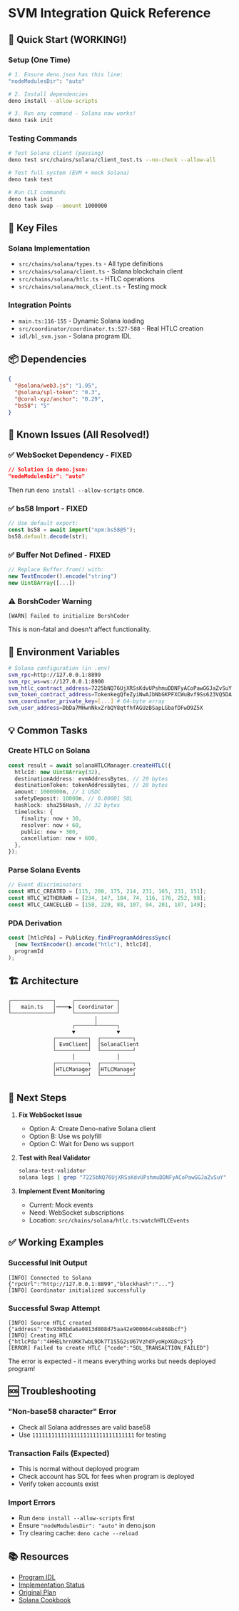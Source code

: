 # SVM Integration Quick Reference

## 🚀 Quick Start (WORKING!)

### Setup (One Time)
```bash
# 1. Ensure deno.json has this line:
"nodeModulesDir": "auto"

# 2. Install dependencies
deno install --allow-scripts

# 3. Run any command - Solana now works!
deno task init
```

### Testing Commands
```bash
# Test Solana client (passing)
deno test src/chains/solana/client_test.ts --no-check --allow-all

# Test full system (EVM + mock Solana)
deno task test

# Run CLI commands
deno task init
deno task swap --amount 1000000
```

## 🔧 Key Files

### Solana Implementation
- `src/chains/solana/types.ts` - All type definitions
- `src/chains/solana/client.ts` - Solana blockchain client
- `src/chains/solana/htlc.ts` - HTLC operations
- `src/chains/solana/mock_client.ts` - Testing mock

### Integration Points
- `main.ts:116-155` - Dynamic Solana loading
- `src/coordinator/coordinator.ts:527-588` - Real HTLC creation
- `idl/bl_svm.json` - Solana program IDL

## 📦 Dependencies

```json
{
  "@solana/web3.js": "1.95",
  "@solana/spl-token": "0.3",
  "@coral-xyz/anchor": "0.29",
  "bs58": "5"
}
```

## 🐛 Known Issues (All Resolved!)

### ✅ WebSocket Dependency - FIXED
```json
// Solution in deno.json:
"nodeModulesDir": "auto"
```
Then run `deno install --allow-scripts` once.

### ✅ bs58 Import - FIXED
```typescript
// Use default export:
const bs58 = await import("npm:bs58@5");
bs58.default.decode(str);
```

### ✅ Buffer Not Defined - FIXED
```typescript
// Replace Buffer.from() with:
new TextEncoder().encode("string")
new Uint8Array([...])
```

### ⚠️ BorshCoder Warning
```
[WARN] Failed to initialize BorshCoder
```
This is non-fatal and doesn't affect functionality.

## 🔑 Environment Variables

```bash
# Solana configuration (in .env)
svm_rpc=http://127.0.0.1:8899
svm_rpc_ws=ws://127.0.0.1:8900
svm_htlc_contract_address=7225bNQ76UjXRSsKdvUPshmuDDNFyACoPawGGJaZvSuY
svm_token_contract_address=TokenkegQfeZyiNwAJbNbGKPFXCWuBvf9Ss623VQ5DA
svm_coordinator_private_key=[...] # 64-byte array
svm_user_address=DbDa7MHwnNkxZrbQY8qtfhfAGUzBSapLGbafDFwD9Z5X
```

## 💡 Common Tasks

### Create HTLC on Solana
```typescript
const result = await solanaHTLCManager.createHTLC({
  htlcId: new Uint8Array(32),
  destinationAddress: evmAddressBytes, // 20 bytes
  destinationToken: tokenAddressBytes, // 20 bytes
  amount: 1000000n, // 1 USDC
  safetyDeposit: 10000n, // 0.00001 SOL
  hashlock: sha256Hash, // 32 bytes
  timelocks: {
    finality: now + 30,
    resolver: now + 60,
    public: now + 300,
    cancellation: now + 600,
  },
});
```

### Parse Solana Events
```typescript
// Event discriminators
const HTLC_CREATED = [115, 208, 175, 214, 231, 165, 231, 151];
const HTLC_WITHDRAWN = [234, 147, 184, 74, 116, 176, 252, 98];
const HTLC_CANCELLED = [158, 220, 88, 107, 94, 201, 107, 149];
```

### PDA Derivation
```typescript
const [htlcPda] = PublicKey.findProgramAddressSync(
  [new TextEncoder().encode("htlc"), htlcId],
  programId
);
```

## 🏗️ Architecture

```
┌─────────────┐     ┌─────────────┐
│   main.ts   │────▶│ Coordinator │
└─────────────┘     └─────────────┘
                           │
                    ┌──────┴──────┐
                    ▼             ▼
              ┌──────────┐  ┌──────────┐
              │ EvmClient│  │SolanaClient
              └──────────┘  └──────────┘
                    │             │
              ┌──────────┐  ┌──────────┐
              │HTLCManager  │HTLCManager
              └──────────┘  └──────────┘
```

## 📝 Next Steps

1. **Fix WebSocket Issue**
   - Option A: Create Deno-native Solana client
   - Option B: Use ws polyfill
   - Option C: Wait for Deno ws support

2. **Test with Real Validator**
   ```bash
   solana-test-validator
   solana logs | grep "7225bNQ76UjXRSsKdvUPshmuDDNFyACoPawGGJaZvSuY"
   ```

3. **Implement Event Monitoring**
   - Current: Mock events
   - Need: WebSocket subscriptions
   - Location: `src/chains/solana/htlc.ts:watchHTLCEvents`

## ✅ Working Examples

### Successful Init Output
```
[INFO] Connected to Solana {"rpcUrl":"http://127.0.0.1:8899","blockhash":"..."}
[INFO] Coordinator initialized successfully
```

### Successful Swap Attempt
```
[INFO] Source HTLC created {"address":"0x93b6bda6a0813d808d75aa42e900664ceb868bcf"}
[INFO] Creating HTLC {"htlcPda":"4HHELhrnUKK7wbL9Dk7T1S5G2sU67VzhdFyoHpXGDuzS"}
[ERROR] Failed to create HTLC {"code":"SOL_TRANSACTION_FAILED"}
```
The error is expected - it means everything works but needs deployed program!

## 🆘 Troubleshooting

### "Non-base58 character" Error
- Check all Solana addresses are valid base58
- Use `11111111111111111111111111111111` for testing

### Transaction Fails (Expected)
- This is normal without deployed program
- Check account has SOL for fees when program is deployed
- Verify token accounts exist

### Import Errors
- Run `deno install --allow-scripts` first
- Ensure `"nodeModulesDir": "auto"` in deno.json
- Try clearing cache: `deno cache --reload`

## 📚 Resources

- [Program IDL](../idl/bl_svm.json)
- [Implementation Status](./svm-implementation-status.md)
- [Original Plan](./svm-implementation-plan.md)
- [Solana Cookbook](https://solanacookbook.com)